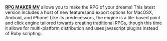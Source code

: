 [**RPG MAKER MV**](https://www.rpgmakerweb.com/products/rpg-maker-mv) allows you to make the RPG of your dreams! This latest version includes a host of new featuresand export options for MacOSX, Android, and iPhone!  Like its predecessors, the engine is a tile-based point and click engine tailored towards creating traditional RPGs, though this time it allows for multi-platform distribution and uses javascript plugins instead of Ruby scripting.
